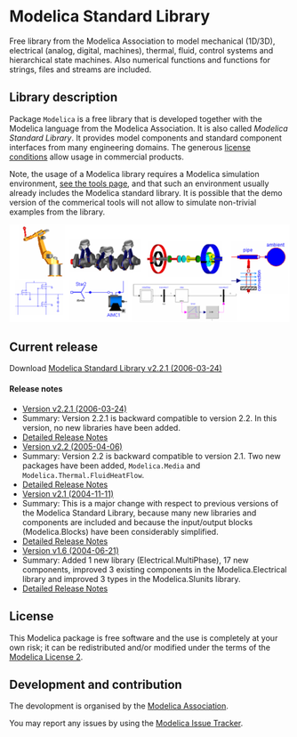 # Modelica Standard Library

Free library from the Modelica Association to model mechanical (1D/3D), electrical (analog, digital, machines), thermal, fluid, control systems and hierarchical state machines. Also numerical functions and functions for strings, files and streams are included.

## Library description

Package `Modelica` is a free library that is developed together with the Modelica language from the Modelica Association. It is also called *Modelica Standard Library*. It provides model components and standard component interfaces from many engineering domains. The generous [license conditions](https://www.modelica.org/licenses/ModelicaLicense2) allow usage in commercial products.

Note, the usage of a Modelica library requires a Modelica simulation environment, [see the tools page](https://www.modelica.org/tools/), and that such an environment usually already includes the Modelica standard library. It is possible that the demo version of the commerical tools will not allow to simulate non-trivial examples from the library.

![ModelicaLibraries](ModelicaLibraries.png)


## Current release

Download [Modelica Standard Library v2.2.1 (2006-03-24)](../../archive/v2.2.1.zip)

#### Release notes

*  [Version v2.2.1 (2006-03-24)](../../archive/v2.2.1.zip)
 * Summary: Version 2.2.1 is backward compatible to version 2.2. In this version, no new libraries have been added.
 * [Detailed Release Notes](http://htmlpreview.github.com/?https://github.com/modelica/ModelicaStandardLibrary/blob/release/Modelica%202.2.1/help/Modelica.UsersGuide.ReleaseNotes.Version_2_2_1.html)
*  [Version v2.2 (2005-04-06)](../../archive/v2.2.zip)
 * Summary: Version 2.2 is backward compatible to version 2.1. Two new packages have been added, `Modelica.Media` and `Modelica.Thermal.FluidHeatFlow`.
 * [Detailed Release Notes](http://htmlpreview.github.com/?https://github.com/modelica/ModelicaStandardLibrary/blob/release/Modelica%202.2.1/help/Modelica.UsersGuide.ReleaseNotes.Version_2_2.html)
*  [Version v2.1 (2004-11-11)](../../archive/v2.1.zip)
 * Summary: This is a major change with respect to previous versions of the Modelica Standard Library, because many new libraries and components are included and because the input/output blocks (Modelica.Blocks) have been considerably simplified.
 * [Detailed Release Notes](http://htmlpreview.github.com/?https://github.com/modelica/ModelicaStandardLibrary/blob/release/Modelica%202.2.1/help/Modelica.UsersGuide.ReleaseNotes.Version_2_1.html)
*  [Version v1.6 (2004-06-21)](../../archive/v1.6.zip)
 * Summary: Added 1 new library (Electrical.MultiPhase), 17 new components, improved 3 existing components in the Modelica.Electrical library and improved 3 types in the Modelica.SIunits library.
 * [Detailed Release Notes](http://htmlpreview.github.com/?https://github.com/modelica/ModelicaStandardLibrary/blob/release/Modelica%202.2.1/help/Modelica.UsersGuide.ReleaseNotes.Version_1_6.html)


## License

This Modelica package is free software and the use is completely at your own risk;
it can be redistributed and/or modified under the terms of the [Modelica License 2](https://modelica.org/licenses/ModelicaLicense2).

## Development and contribution
The devolopment is organised by the [Modelica Association](https://www.modelica.org/association).

You may report any issues by using the [Modelica Issue Tracker](https://trac.modelica.org/Modelica/newticket).
